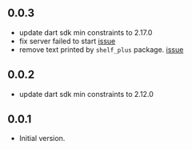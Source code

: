 ## 0.0.3

- update dart sdk  min constraints to 2.17.0
- fix server failed to start [issue](https://github.com/HosamHasanRamadan/fshare/issues/2)
- remove text printed by `shelf_plus` package. [issue](https://github.com/HosamHasanRamadan/fshare/issues/3)

## 0.0.2

- update dart sdk  min constraints to 2.12.0

## 0.0.1

- Initial version.
